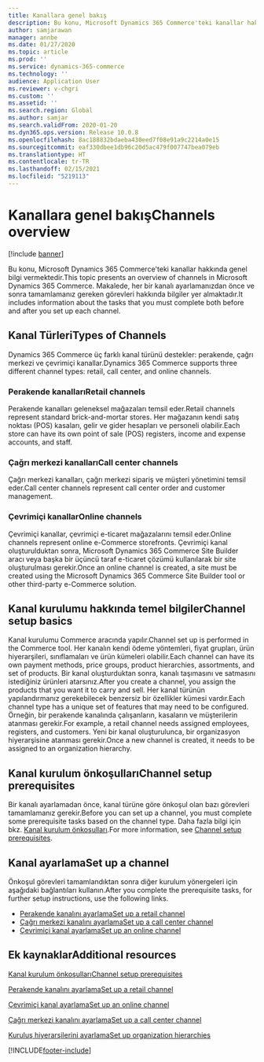 ```yaml
---
title: Kanallara genel bakış
description: Bu konu, Microsoft Dynamics 365 Commerce'teki kanallar hakkında genel bilgi vermektedir.
author: samjarawan
manager: annbe
ms.date: 01/27/2020
ms.topic: article
ms.prod: ''
ms.service: dynamics-365-commerce
ms.technology: ''
audience: Application User
ms.reviewer: v-chgri
ms.custom: ''
ms.assetid: ''
ms.search.region: Global
ms.author: samjar
ms.search.validFrom: 2020-01-20
ms.dyn365.ops.version: Release 10.0.8
ms.openlocfilehash: 8ac188832bdaeba430eed7f08e91a9c2214a0e15
ms.sourcegitcommit: eaf330dbee1db96c20d5ac479f007747bea079eb
ms.translationtype: HT
ms.contentlocale: tr-TR
ms.lasthandoff: 02/15/2021
ms.locfileid: "5219113"
---
```

# <a name="channels-overview"></a><span data-ttu-id="55d1f-103">Kanallara genel bakış</span><span class="sxs-lookup"><span data-stu-id="55d1f-103">Channels overview</span></span>


[!include [banner](includes/banner.md)]

<span data-ttu-id="55d1f-104">Bu konu, Microsoft Dynamics 365 Commerce'teki kanallar hakkında genel bilgi vermektedir.</span><span class="sxs-lookup"><span data-stu-id="55d1f-104">This topic presents an overview of channels in Microsoft Dynamics 365 Commerce.</span></span> <span data-ttu-id="55d1f-105">Makalede, her bir kanalı ayarlamanızdan önce ve sonra tamamlamanız gereken görevleri hakkında bilgiler yer almaktadır.</span><span class="sxs-lookup"><span data-stu-id="55d1f-105">It includes information about the tasks that you must complete both before and after you set up each channel.</span></span>

## <a name="types-of-channels"></a><span data-ttu-id="55d1f-106">Kanal Türleri</span><span class="sxs-lookup"><span data-stu-id="55d1f-106">Types of Channels</span></span>

<span data-ttu-id="55d1f-107">Dynamics 365 Commerce üç farklı kanal türünü destekler: perakende, çağrı merkezi ve çevrimiçi kanallar.</span><span class="sxs-lookup"><span data-stu-id="55d1f-107">Dynamics 365 Commerce supports three different channel types: retail, call center, and online channels.</span></span>

### <a name="retail-channels"></a><span data-ttu-id="55d1f-108">Perakende kanalları</span><span class="sxs-lookup"><span data-stu-id="55d1f-108">Retail channels</span></span>

<span data-ttu-id="55d1f-109">Perakende kanalları geleneksel mağazaları temsil eder.</span><span class="sxs-lookup"><span data-stu-id="55d1f-109">Retail channels represent standard brick-and-mortar stores.</span></span> <span data-ttu-id="55d1f-110">Her mağazanın kendi satış noktası (POS) kasaları, gelir ve gider hesapları ve personeli olabilir.</span><span class="sxs-lookup"><span data-stu-id="55d1f-110">Each store can have its own point of sale (POS) registers, income and expense accounts, and staff.</span></span> 

### <a name="call-center-channels"></a><span data-ttu-id="55d1f-111">Çağrı merkezi kanalları</span><span class="sxs-lookup"><span data-stu-id="55d1f-111">Call center channels</span></span>

<span data-ttu-id="55d1f-112">Çağrı merkezi kanalları, çağrı merkezi sipariş ve müşteri yönetimini temsil eder.</span><span class="sxs-lookup"><span data-stu-id="55d1f-112">Call center channels represent call center order and customer management.</span></span>

### <a name="online-channels"></a><span data-ttu-id="55d1f-113">Çevrimiçi kanallar</span><span class="sxs-lookup"><span data-stu-id="55d1f-113">Online channels</span></span>

<span data-ttu-id="55d1f-114">Çevrimiçi kanallar, çevrimiçi e-ticaret mağazalarını temsil eder.</span><span class="sxs-lookup"><span data-stu-id="55d1f-114">Online channels represent online e-Commerce storefronts.</span></span> <span data-ttu-id="55d1f-115">Çevrimiçi kanal oluşturulduktan sonra, Microsoft Dynamics 365 Commerce Site Builder aracı veya başka bir üçüncü taraf e-ticaret çözümü kullanılarak bir site oluşturulması gerekir.</span><span class="sxs-lookup"><span data-stu-id="55d1f-115">Once an online channel is created, a site must be created using the Microsoft Dynamics 365 Commerce Site Builder tool or other third-party e-Commerce solution.</span></span>

## <a name="channel-setup-basics"></a><span data-ttu-id="55d1f-116">Kanal kurulumu hakkında temel bilgiler</span><span class="sxs-lookup"><span data-stu-id="55d1f-116">Channel setup basics</span></span>

<span data-ttu-id="55d1f-117">Kanal kurulumu Commerce aracında yapılır.</span><span class="sxs-lookup"><span data-stu-id="55d1f-117">Channel set up is performed in the Commerce tool.</span></span> <span data-ttu-id="55d1f-118">Her kanalın kendi ödeme yöntemleri, fiyat grupları, ürün hiyerarşileri, sınıflamaları ve ürün kümeleri olabilir.</span><span class="sxs-lookup"><span data-stu-id="55d1f-118">Each channel can have its own payment methods, price groups, product hierarchies, assortments, and set of products.</span></span> <span data-ttu-id="55d1f-119">Bir kanal oluşturduktan sonra, kanalı taşımasını ve satmasını istediğiniz ürünleri atarsınız.</span><span class="sxs-lookup"><span data-stu-id="55d1f-119">After you create a channel, you assign the products that you want it to carry and sell.</span></span> <span data-ttu-id="55d1f-120">Her kanal türünün yapılandırmanız gerekebilecek benzersiz bir özellikler kümesi vardır.</span><span class="sxs-lookup"><span data-stu-id="55d1f-120">Each channel type has a unique set of features that may need to be configured.</span></span> <span data-ttu-id="55d1f-121">Örneğin, bir perakende kanalında çalışanların, kasaların ve müşterilerin atanması gerekir.</span><span class="sxs-lookup"><span data-stu-id="55d1f-121">For example, a retail channel needs assigned employees, registers, and customers.</span></span> <span data-ttu-id="55d1f-122">Yeni bir kanal oluşturulunca, bir organizasyon hiyerarşisine atanması gerekir.</span><span class="sxs-lookup"><span data-stu-id="55d1f-122">Once a new channel is created, it needs to be assigned to an organization hierarchy.</span></span>

## <a name="channel-setup-prerequisites"></a><span data-ttu-id="55d1f-123">Kanal kurulum önkoşulları</span><span class="sxs-lookup"><span data-stu-id="55d1f-123">Channel setup prerequisites</span></span>

<span data-ttu-id="55d1f-124">Bir kanalı ayarlamadan önce, kanal türüne göre önkoşul olan bazı görevleri tamamlamanız gerekir.</span><span class="sxs-lookup"><span data-stu-id="55d1f-124">Before you can set up a channel, you must complete some prerequisite tasks based on the channel type.</span></span> <span data-ttu-id="55d1f-125">Daha fazla bilgi için bkz. [Kanal kurulum önkoşulları](channels-prerequisites.md).</span><span class="sxs-lookup"><span data-stu-id="55d1f-125">For more information, see [Channel setup prerequisites](channels-prerequisites.md).</span></span>

## <a name="set-up-a-channel"></a><span data-ttu-id="55d1f-126">Kanal ayarlama</span><span class="sxs-lookup"><span data-stu-id="55d1f-126">Set up a channel</span></span>

<span data-ttu-id="55d1f-127">Önkoşul görevleri tamamlandıktan sonra diğer kurulum yönergeleri için aşağıdaki bağlantıları kullanın.</span><span class="sxs-lookup"><span data-stu-id="55d1f-127">After you complete the prerequisite tasks, for further setup instructions, use the following links.</span></span>

- [<span data-ttu-id="55d1f-128">Perakende kanalını ayarlama</span><span class="sxs-lookup"><span data-stu-id="55d1f-128">Set up a retail channel</span></span>](channel-setup-retail.md)
- [<span data-ttu-id="55d1f-129">Çağrı merkezi kanalını ayarlama</span><span class="sxs-lookup"><span data-stu-id="55d1f-129">Set up a call center channel</span></span>](channel-setup-callcenter.md)
- [<span data-ttu-id="55d1f-130">Çevrimiçi kanal ayarlama</span><span class="sxs-lookup"><span data-stu-id="55d1f-130">Set up an online channel</span></span>](channel-setup-online.md)

<!--
## Post-channel configuration

After you create a channel, you may need to complete some of the below tasks:

- [Add channel to an organizational hierarchy](add-channel-org-hierarchy.md)
- Set up fulfillment groups. (LINK TBD)
- Configure the POS registers for the store. (LINK TBD)
- Assign product assortments to the store. (LINK TBD)
- Process assortments to generate the list of products that are included in the assortment and to make the products available in the retail store. (LINK TBD)
- Send data such as number sequences, hardware profiles, and POS screen layouts to the Retail POS registers.(LINK TBD)
- Publish the retail store to send store data to Retail POS. (LINK TBD)
- Run the jobs to send the store data to Retail POS. (LINK TBD)
-->

## <a name="additional-resources"></a><span data-ttu-id="55d1f-131">Ek kaynaklar</span><span class="sxs-lookup"><span data-stu-id="55d1f-131">Additional resources</span></span>

[<span data-ttu-id="55d1f-132">Kanal kurulum önkoşulları</span><span class="sxs-lookup"><span data-stu-id="55d1f-132">Channel setup prerequisites</span></span>](channels-prerequisites.md)

[<span data-ttu-id="55d1f-133">Perakende kanalını ayarlama</span><span class="sxs-lookup"><span data-stu-id="55d1f-133">Set up a retail channel</span></span>](channel-setup-retail.md)
    
[<span data-ttu-id="55d1f-134">Çevrimiçi kanal ayarlama</span><span class="sxs-lookup"><span data-stu-id="55d1f-134">Set up an online channel</span></span>](channel-setup-online.md)

[<span data-ttu-id="55d1f-135">Çağrı merkezi kanalını ayarlama</span><span class="sxs-lookup"><span data-stu-id="55d1f-135">Set up a call center channel</span></span>](channel-setup-callcenter.md)

[<span data-ttu-id="55d1f-136">Kuruluş hiyerarşilerini ayarlama</span><span class="sxs-lookup"><span data-stu-id="55d1f-136">Set up organization hierarchies</span></span>](channels-org-hierarchies.md)


[!INCLUDE[footer-include](../includes/footer-banner.md)]
